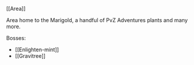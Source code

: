 [[Area]]

Area home to the Marigold, a handful of PvZ Adventures plants and many more.

Bosses:
- [[Enlighten-mint]]
- [[Gravitree]]